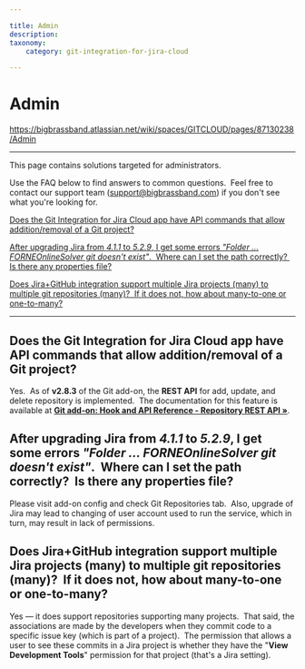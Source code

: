 ```yaml
---

title: Admin
description:
taxonomy:
    category: git-integration-for-jira-cloud

---
```


# Admin

<https://bigbrassband.atlassian.net/wiki/spaces/GITCLOUD/pages/87130238/Admin>

* * *

  

This page contains solutions targeted for administrators.

Use the FAQ below to find answers to common questions.  Feel free to contact our support team ([support@bigbrassband.com](mailto:support@bigbrassband.com)) if you don't see what you're looking for.

[Does the Git Integration for Jira Cloud app have API commands that allow addition/removal of a Git project?](/wiki/pages/resumedraft.action?draftId=87130238#Admin-haveapicmds)

[After upgrading Jira from _4.1.1_ to _5.2.9_, I get some errors _"Folder ... FORNEOnlineSolver git doesn't exist"_.  Where can I set the path correctly?  Is there any properties file?](/wiki/pages/resumedraft.action?draftId=87130238#Admin-setpathpropfile)

[Does Jira+GitHub integration support multiple Jira projects (many) to multiple git repositories (many)?  If it does not, how about many-to-one or one-to-many?](/wiki/pages/resumedraft.action?draftId=87130238#Admin-multjiraprojsupport)

  

* * *

  

## **Does the Git Integration for Jira Cloud app have API commands that allow addition/removal of a Git project?**

Yes.  As of **v2.8.3** of the Git add-on, the **REST API** for add, update, and delete repository is implemented.  The documentation for this feature is available at **[Git add-on: Hook and API Reference - Repository REST API »](https://bigbrassband.com/api/jira-git-rest-api-repository.html)**.

  

## **After upgrading Jira from _4.1.1_ to _5.2.9_, I get some errors _"Folder ... FORNEOnlineSolver git doesn't exist"_.  Where can I set the path correctly?  Is there any properties file?**

Please visit add-on config and check Git Repositories tab.  Also, upgrade of Jira may lead to changing of user account used to run the service, which in turn, may result in lack of permissions.

  

## **Does Jira+GitHub integration support multiple Jira projects (many) to multiple git repositories (many)?  If it does not, how about many-to-one or one-to-many?**

Yes — it does support repositories supporting many projects.  That said, the associations are made by the developers when they commit code to a specific issue key (which is part of a project).  The permission that allows a user to see these commits in a Jira project is whether they have the "**View Development Tools**" permission for that project (that's a Jira setting).
